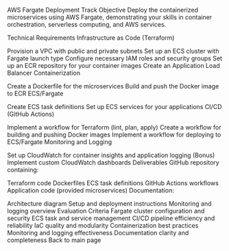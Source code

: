 AWS Fargate Deployment Track
Objective
Deploy the containerized microservices using AWS Fargate, demonstrating your skills in container orchestration, serverless computing, and AWS services.

Technical Requirements
Infrastructure as Code (Terraform)

Provision a VPC with public and private subnets
Set up an ECS cluster with Fargate launch type
Configure necessary IAM roles and security groups
Set up an ECR repository for your container images
Create an Application Load Balancer
Containerization

Create a Dockerfile for the microservices
Build and push the Docker image to ECR
ECS/Fargate

Create ECS task definitions
Set up ECS services for your applications
CI/CD (GitHub Actions)

Implement a workflow for Terraform (lint, plan, apply)
Create a workflow for building and pushing Docker images
Implement a workflow for deploying to ECS/Fargate
Monitoring and Logging

Set up CloudWatch for container insights and application logging
(Bonus) Implement custom CloudWatch dashboards
Deliverables
GitHub repository containing:

Terraform code
Dockerfiles
ECS task definitions
GitHub Actions workflows
Application code (provided microservices)
Documentation:

Architecture diagram
Setup and deployment instructions
Monitoring and logging overview
Evaluation Criteria
Fargate cluster configuration and security
ECS task and service management
CI/CD pipeline efficiency and reliability
IaC quality and modularity
Containerization best practices
Monitoring and logging effectiveness
Documentation clarity and completeness
Back to main page
